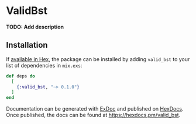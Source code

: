 # ValidBst

**TODO: Add description**

## Installation

If [available in Hex](https://hex.pm/docs/publish), the package can be installed
by adding `valid_bst` to your list of dependencies in `mix.exs`:

```elixir
def deps do
  [
    {:valid_bst, "~> 0.1.0"}
  ]
end
```

Documentation can be generated with [ExDoc](https://github.com/elixir-lang/ex_doc)
and published on [HexDocs](https://hexdocs.pm). Once published, the docs can
be found at <https://hexdocs.pm/valid_bst>.

